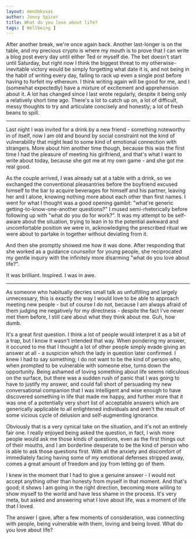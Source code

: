 ```yaml
---
layout: mendokusai
author: Jonny Spicer
title: What do you love about life?
tags: [ Wellbeing ]
---
```

After another break, we're once again back. Another last-longer is on the table, and my precious crypto is where my mouth is to prove that I can write a blog post every day until either Ted or myself die. The bet doesn't start until Saturday, but right now I think the biggest threat to my otherwise-inevitable victory would be simply forgetting what date it is, and not being in the habit of writing every day, failing to rack up even a single post before having to forfeit my ethereum. I think writing again will be good for me, and I (somewhat expectedly) have a mixture of excitement and apprehension about it. A lot has changed since I last wrote regularly, despite it being only a relatively short time ago. There's a lot to catch up on, a lot of difficult, messy thoughts to try and articulate concisely and honestly; a lot of fresh beans to spill.

---

Last night I was invited for a drink by a new friend - something noteworthy in of itself, now I am old and bound by social constraint
not the kind of vulnerability that might lead to some kind of emotional connection with strangers. More about him another time
though, because this was the first time I had the pleasure of meeting his girlfriend, and that's what I want to write about today,
because she got me at my own game - and she got me real good.

As the couple arrived, I was already sat at a table with a drink, so we exchanged the conventional pleasantries before the boyfriend
excused himself to the bar to acquire beverages for himself and his partner, leaving her and I alone, knowing nothing more about
each other than first names. I went for what I thought was a good opening gambit: "what're generic getting-to-know-one-another
questions?" I mused semi-rhetorically before following up with "what do you do for work?". It was my attempt to be self-aware about
the situation, trying to lean in to the potential awkward and uncomfortable position we were in, acknowledging the prescribed ritual
we were about to partake in together without deviating from it.

And then she promptly showed me how it was done. After responding that she worked as a guidance counsellor for young people, she
reciprocated my gentle inquiry with the infinitely more disarming "what do you love about life?".

It was brilliant. Inspired. I was in awe.

---

As someone who habitually decries small talk as unfulfilling and largely unnecessary, this is exactly the way I would love to be
able to approach meeting new people - but of course I do not, because I am always afraid of them judging me negatively for my
directness - despite the fact I've never met them before, I still care about what they think about me. Guh, how dumb.

It's a great first question. I think a lot of people would interpret it as a bit of a trap, but I know it wasn't intended that way.
When pondering my answer, it occured to me that I thought a lot of other people simply evade giving an answer at all - a suspicion
which the lady in question later confirmed. I knew I had to say something; I do not want to be the kind of person who, when prompted
to be vulnerable with someone else, turns down the opportunity. Being ashamed of loving something about life seems ridiculous on
the surface, but there was a sudden rush of panic that I was going to have to justify my answer, and could fall short of persuading
my new conversational companion that I was intelligent and wise enough to have discovered something in life that made me happy,
and further more that it was one of a potentially very short list of acceptable answers which are generically applicable to all
enlightened individuals and aren't the result of some vicious cycle of delusion and self-augmenting ignorance.

Obviously that is a very cynical take on the situation, and it's not an entirely fair one. I really enjoyed being asked the question,
in fact, I wish more people would ask me those kinds of questions, even as the first things out of their mouths, and I am borderline
desperate to be the kind of person who is able to ask those questions first. With all the anxiety and discomfort of immediately
facing having some of my emotional defenses stripped away, comes a great amount of freedom and joy from letting go of them.

I knew in the moment that I had to give a genuine answer - I would not accept anything other than honesty from myself in that moment.
And that's good; it shows I am going in the right direction, becoming more willing to show myself to the world and have less
shame in the process. It's very meta, but asked and answering what I love about life, was a moment of life that I loved.

The answer I gave, after a few moments of consideration, was connecting with people, being vulnerable with them, loving and being
loved. What do you love about life?
